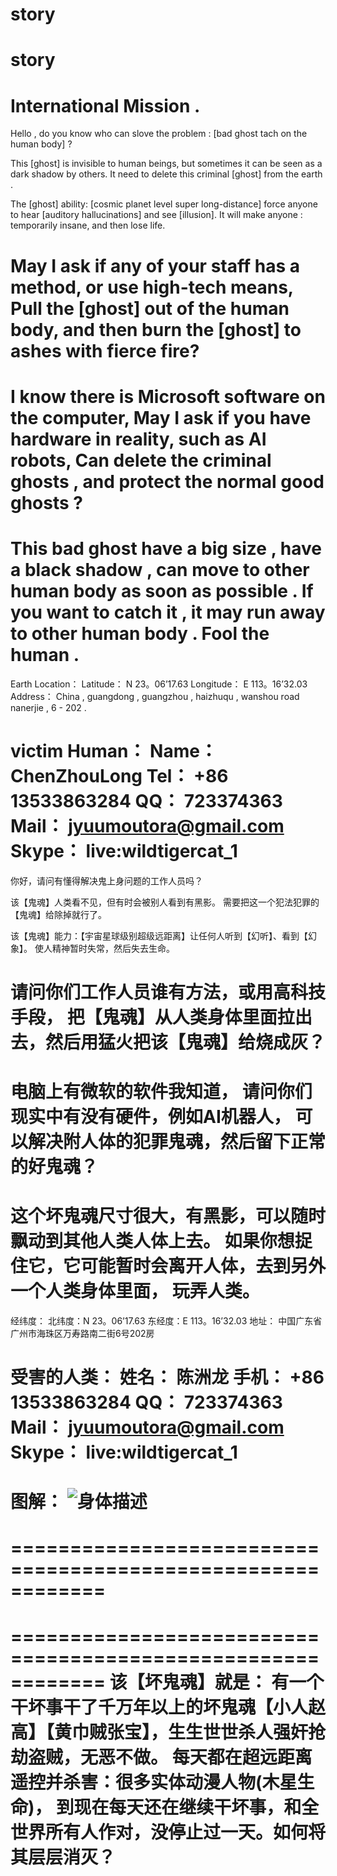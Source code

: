 # story
story
============================================================
International Mission .
============================================================
Hello , do you know who can slove the problem : [bad ghost tach on the human body] ?

This [ghost] is invisible to human beings, but sometimes it can be seen as a dark shadow by others.
It need to delete this criminal [ghost] from the earth .

The [ghost] ability: [cosmic planet level super long-distance] force anyone to hear [auditory hallucinations] and see [illusion].
It will make anyone : temporarily insane, and then lose life.

May I ask if any of your staff has a method, or use high-tech means,
Pull the [ghost] out of the human body, and then burn the [ghost] to ashes with fierce fire?
============================================================
I know there is Microsoft software on the computer,
May I ask if you have hardware in reality, such as AI robots,
Can delete the criminal ghosts , and protect the normal good ghosts ?
============================================================
This bad ghost have a big size , have a black shadow , can move to other human body as soon as possible .
If you want to catch it , it may run away to other human body .
Fool the human .
============================================================
Earth Location：
Latitude：	N 23。06’17.63
Longitude：	E 113。16’32.03
Address：	China , guangdong , guangzhou , haizhuqu , wanshou road nanerjie , 6 - 202 .

victim Human：
Name：	ChenZhouLong
Tel：	+86 13533863284
QQ：	723374363
Mail：	jyuumoutora@gmail.com
Skype：	live:wildtigercat_1
============================================================
你好，请问有懂得解决鬼上身问题的工作人员吗？

该【鬼魂】人类看不见，但有时会被别人看到有黑影。
需要把这一个犯法犯罪的【鬼魂】给除掉就行了。

该【鬼魂】能力：【宇宙星球级别超级远距离】让任何人听到【幻听】、看到【幻象】。
使人精神暂时失常，然后失去生命。

请问你们工作人员谁有方法，或用高科技手段，
把【鬼魂】从人类身体里面拉出去，然后用猛火把该【鬼魂】给烧成灰？
============================================================
电脑上有微软的软件我知道，
请问你们现实中有没有硬件，例如AI机器人，
可以解决附人体的犯罪鬼魂，然后留下正常的好鬼魂？
============================================================
这个坏鬼魂尺寸很大，有黑影，可以随时飘动到其他人类人体上去。
如果你想捉住它，它可能暂时会离开人体，去到另外一个人类身体里面，
玩弄人类。
============================================================
经纬度：
北纬度：N 23。06’17.63
东经度：E 113。16’32.03
地址：	中国广东省广州市海珠区万寿路南二街6号202房

受害的人类：
姓名：	陈洲龙
手机：	+86 13533863284
QQ：	723374363
Mail：	jyuumoutora@gmail.com
Skype：	live:wildtigercat_1
============================================================
图解：
![身体描述](https://user-images.githubusercontent.com/13844313/208450391-ef6958b6-78cf-4f3d-8e23-d9019a49cf8e.jpg)
============================================================
============================================================
============================================================
============================================================
该【坏鬼魂】就是：
有一个干坏事干了千万年以上的坏鬼魂【小人赵高】【黄巾贼张宝】，生生世世杀人强奸抢劫盗贼，无恶不做。
每天都在超远距离遥控并杀害：很多实体动漫人物(木星生命)，
到现在每天还在继续干坏事，和全世界所有人作对，没停止过一天。如何将其层层消灭？
============================================================
